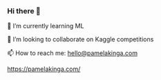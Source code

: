 ### Hi there 👋

🔭 I’m currently learning ML

👯 I’m looking to collaborate on Kaggle competitions

📫 How to reach me: hello@pamelakinga.com


https://pamelakinga.com/

<!--
**PamelaKinga/PamelaKinga** is a ✨ _special_ ✨ repository because its `README.md` (this file) appears on your GitHub profile.

Here are some ideas to get you started:

- 🔭 I’m currently working on ...
- 🌱 I’m currently learning ...
- 👯 I’m looking to collaborate on ...
- 🤔 I’m looking for help with ...
- 💬 Ask me about ...
- 📫 How to reach me: ...
- 😄 Pronouns: ...
- ⚡ Fun fact: ...
-->
